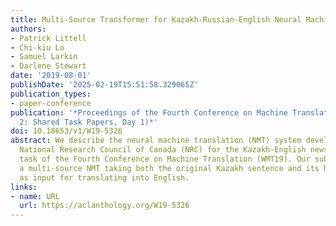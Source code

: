 ```yaml
---
title: Multi-Source Transformer for Kazakh-Russian-English Neural Machine Translation
authors:
- Patrick Littell
- Chi-kiu Lo
- Samuel Larkin
- Darlene Stewart
date: '2019-08-01'
publishDate: '2025-02-19T15:51:58.329065Z'
publication_types:
- paper-conference
publication: '*Proceedings of the Fourth Conference on Machine Translation (Volume
  2: Shared Task Papers, Day 1)*'
doi: 10.18653/v1/W19-5326
abstract: We describe the neural machine translation (NMT) system developed at the
  National Research Council of Canada (NRC) for the Kazakh-English news translation
  task of the Fourth Conference on Machine Translation (WMT19). Our submission is
  a multi-source NMT taking both the original Kazakh sentence and its Russian translation
  as input for translating into English.
links:
- name: URL
  url: https://aclanthology.org/W19-5326
---
```

